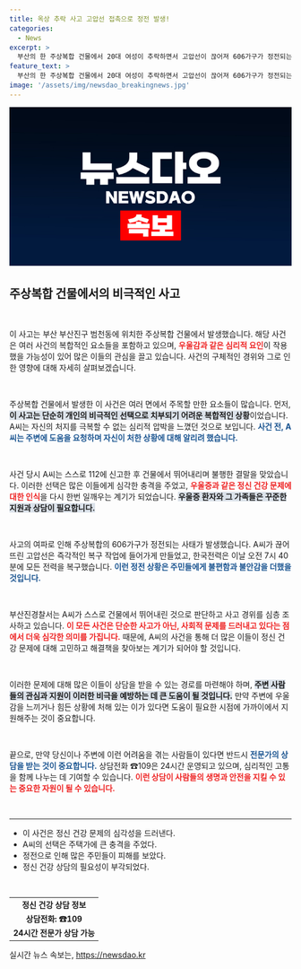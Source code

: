 ```yaml
---
title: 옥상 추락 사고 고압선 접촉으로 정전 발생!
categories:
  - News
excerpt: >
  부산의 한 주상복합 건물에서 20대 여성이 추락하면서 고압선이 끊어져 606가구가 정전되는 중대한 사고가 발생했습니다. 그녀는 스스로 신고한 후 극단적 선택을 한 것으로 알려져 시민들의 경각심을 불러일으키고 있습니다.
feature_text: >
  부산의 한 주상복합 건물에서 20대 여성이 추락하면서 고압선이 끊어져 606가구가 정전되는 중대한 사고가 발생했습니다. 그녀는 스스로 신고한 후 극단적 선택을 한 것으로 알려져 시민들의 경각심을 불러일으키고 있습니다.
image: '/assets/img/newsdao_breakingnews.jpg'
---
```


<p><img src="/assets/img/newsdao_breakingnews.jpg" alt="firstkoreanews 속보" /></p>

<h2 data-ke-size="size26">주상복합 건물에서의 비극적인 사고</h2>

<p data-ke-size="size16">&nbsp;</p>

<p>이 사고는 부산 부산진구 범천동에 위치한 주상복합 건물에서 발생했습니다. 해당 사건은 여러 사건의 복합적인 요소들을 포함하고 있으며, <b><span style="color: #ee2323;">우울감과 같은 심리적 요인</span></b>이 작용했을 가능성이 있어 많은 이들의 관심을 끌고 있습니다. 사건의 구체적인 경위와 그로 인한 영향에 대해 자세히 살펴보겠습니다.</p>

<p data-ke-size="size16">&nbsp;</p>

<p>주상복합 건물에서 발생한 이 사건은 여러 면에서 주목할 만한 요소들이 많습니다. 먼저, <b><span style="background-color: #21538527;">이 사고는 단순히 개인의 비극적인 선택으로 치부되기 어려운 복합적인 상황</span></b>이었습니다. A씨는 자신의 처지를 극복할 수 없는 심리적 압박을 느꼈던 것으로 보입니다. <b><span style="color: #1a5490;">사건 전, A씨는 주변에 도움을 요청하며 자신이 처한 상황에 대해 알리려 했습니다.</span></b></p>

<p data-ke-size="size16">&nbsp;</p>

<p>사건 당시 A씨는 스스로 112에 신고한 후 건물에서 뛰어내리며 불행한 결말을 맞았습니다. 이러한 선택은 많은 이들에게 심각한 충격을 주었고, <b><span style="color: #ee2323;">우울증과 같은 정신 건강 문제에 대한 인식</span></b>을 다시 한번 일깨우는 계기가 되었습니다. <b><span style="background-color: #21538527;">우울증 환자와 그 가족들은 꾸준한 지원과 상담이 필요합니다.</span></b></p>

<p data-ke-size="size16">&nbsp;</p>

<p>사고의 여파로 인해 주상복합의 606가구가 정전되는 사태가 발생했습니다. A씨가 끊어뜨린 고압선은 즉각적인 복구 작업에 들어가게 만들었고, 한국전력은 이날 오전 7시 40분에 모든 전력을 복구했습니다. <b><span style="color: #1a5490;">이런 정전 상황은 주민들에게 불편함과 불안감을 더했을 것입니다.</span></b></p>

<p data-ke-size="size16">&nbsp;</p>

<p>부산진경찰서는 A씨가 스스로 건물에서 뛰어내린 것으로 판단하고 사고 경위를 심층 조사하고 있습니다. <b><span style="color: #ee2323;">이 모든 사건은 단순한 사고가 아닌, 사회적 문제를 드러내고 있다는 점에서 더욱 심각한 의미를 가집니다.</span></b> 때문에, A씨의 사건을 통해 더 많은 이들이 정신 건강 문제에 대해 고민하고 해결책을 찾아보는 계기가 되어야 할 것입니다.</p>

<p data-ke-size="size16">&nbsp;</p>

<p>이러한 문제에 대해 많은 이들이 상담을 받을 수 있는 경로를 마련해야 하며, <b><span style="background-color: #21538527;">주변 사람들의 관심과 지원이 이러한 비극을 예방하는 데 큰 도움이 될 것입니다.</span></b> 만약 주변에 우울감을 느끼거나 힘든 상황에 처해 있는 이가 있다면 도움이 필요한 시점에 가까이에서 지원해주는 것이 중요합니다.</p>

<p data-ke-size="size16">&nbsp;</p>

<p>끝으로, 만약 당신이나 주변에 이런 어려움을 겪는 사람들이 있다면 반드시 <b><span style="color: #1a5490;">전문가의 상담을 받는 것이 중요합니다.</span></b> 상담전화 ☎109은 24시간 운영되고 있으며, 심리적인 고통을 함께 나누는 데 기여할 수 있습니다. <b><span style="color: #ee2323;">이런 상담이 사람들의 생명과 안전을 지킬 수 있는 중요한 자원이 될 수 있습니다.</span></b></p>

<p data-ke-size="size16">&nbsp;</p>

<hr>

<ul>
    <li>이 사건은 정신 건강 문제의 심각성을 드러낸다.</li>
    <li>A씨의 선택은 주택가에 큰 충격을 주었다.</li>
    <li>정전으로 인해 많은 주민들이 피해를 보았다.</li>
    <li>정신 건강 상담의 필요성이 부각되었다.</li>
</ul>

<p data-ke-size="size16">&nbsp;</p>

<table style="width: 100%;">
    <tr>
        <td style="text-align: center; height: 17px;"><b>정신 건강 상담 정보</b></td>
    </tr>
    <tr>
        <td style="text-align: center; height: 17px;"><b>상담전화: ☎109</b></td>
    </tr>
    <tr>
        <td style="text-align: center; height: 17px;"><b>24시간 전문가 상담 가능</b></td>
    </tr>
</table>
실시간 뉴스 속보는, <a href="https://newsdao.kr" rel="dofollow">https://newsdao.kr</a>


